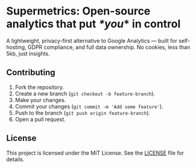 # Supermetrics: Open-source analytics that put *\*you*\* in control

A lightweight, privacy-first alternative to Google Analytics — built for self-hosting, GDPR compliance, and full data ownership. No cookies, less than 5kb, just insights.

## Contributing

1. Fork the repository.
2. Create a new branch (`git checkout -b feature-branch`).
3. Make your changes.
4. Commit your changes (`git commit -m 'Add some feature'`).
5. Push to the branch (`git push origin feature-branch`).
6. Open a pull request.

## License

This project is licensed under the MIT License. See the [LICENSE](./LICENSE) file for details.
